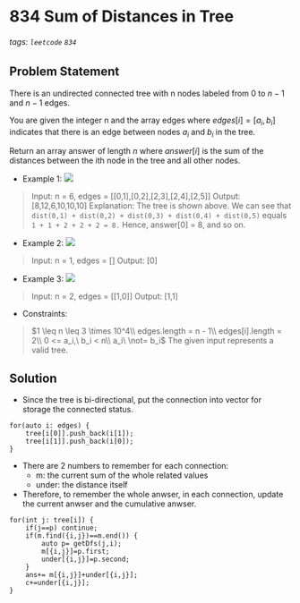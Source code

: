 # 834 Sum of Distances in Tree
###### tags: `leetcode` `834`
## Problem Statement
There is an undirected connected tree with n nodes labeled from $0$ to $n - 1$ and $n - 1$ edges.

You are given the integer n and the array edges where $edges[i] = [a_i, b_i]$ indicates that there is an edge between nodes $a_i$ and $b_i$ in the tree.

Return an array answer of length $n$ where $answer[i]$ is the sum of the distances between the ith node in the tree and all other nodes.

- Example 1:
![](https://i.imgur.com/srWrixK.png)

> Input: n = 6, edges = [[0,1],[0,2],[2,3],[2,4],[2,5]]
Output: [8,12,6,10,10,10]
Explanation: The tree is shown above.
We can see that ```dist(0,1) + dist(0,2) + dist(0,3) + dist(0,4) + dist(0,5)```
equals ```1 + 1 + 2 + 2 + 2 = 8.```
Hence, answer[0] = 8, and so on.
- Example 2:
![](https://i.imgur.com/LCacfNp.png)

> Input: n = 1, edges = []
Output: [0]
- Example 3:
![](https://i.imgur.com/cQIvQJR.png)

> Input: n = 2, edges = [[1,0]]
Output: [1,1]
 
- Constraints:

> $1 \leq n \leq 3 \times 10^4\\
edges.length = n - 1\\
edges[i].length = 2\\
0 <= a_i,\ b_i < n\\
a_i\ \not= b_i$
The given input represents a valid tree.
## Solution
- Since the tree is bi-directional, put the connection into vector for storage the connected status.
```cpp=
for(auto i: edges) {
    tree[i[0]].push_back(i[1]);
	tree[i[1]].push_back(i[0]);
}
```
- There are 2 numbers to remember for each connection: 
    - m: the current sum of the whole related values
    - under: the distance itself
- Therefore, to remember the whole anwser, in each connection, update the current anwser and the cumulative anwser.
```cpp=
for(int j: tree[i]) {
	if(j==p) continue;
	if(m.find({i,j})==m.end()) {
		auto p= getDfs(j,i);
		m[{i,j}]=p.first;
		under[{i,j}]=p.second;
	}
	ans+= m[{i,j}]+under[{i,j}];
	c+=under[{i,j}];
}
```
